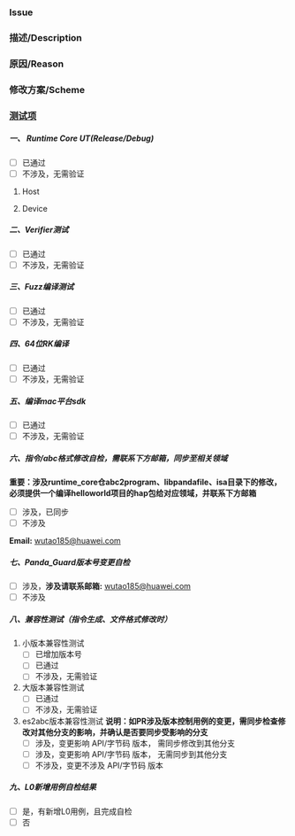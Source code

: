 ### Issue

### 描述/Description

### 原因/Reason

### 修改方案/Scheme


### **[测试项](https://gitee.com/openharmony/arkcompiler_runtime_core/wikis)**

##### **一、 Runtime Core UT(Release/Debug)**
- [ ] 已通过
- [ ] 不涉及，无需验证

1. Host

2. Device

##### **二、Verifier测试**
- [ ] 已通过
- [ ] 不涉及，无需验证

##### **三、Fuzz编译测试**
- [ ] 已通过
- [ ] 不涉及，无需验证

##### **四、64位RK编译**
- [ ] 已通过
- [ ] 不涉及，无需验证

##### **五、编译mac平台sdk**
- [ ] 已通过
- [ ] 不涉及，无需验证

##### **六、指令/abc格式修改自检，需联系下方邮箱，同步至相关领域**
**重要：涉及runtime_core仓abc2program、libpandafile、isa目录下的修改，必须提供一个编译helloworld项目的hap包给对应领域，并联系下方邮箱**
- [ ] 涉及，已同步
- [ ] 不涉及

**Email:** wutao185@huawei.com

##### **七、Panda_Guard版本号变更自检**

- [ ]  涉及，**涉及请联系邮箱:** wutao185@huawei.com
- [ ]  不涉及

##### **八、兼容性测试（指令生成、文件格式修改时）**
1. 小版本兼容性测试 <!-- 修改导致新abc无法运行在老镜像上时，需新增版本号 -->
    - [ ] 已增加版本号
    - [ ] 已通过
    - [ ] 不涉及，无需验证

2. 大版本兼容性测试 <!-- 配置target-api-version时，生成的abc需要能在对应版本运行-->
    - [ ] 已通过
    - [ ] 不涉及，无需验证

3. es2abc版本兼容性测试 <!-- 新版本es2abc编译的老版本API的abc文件，应能被老版本es2abc正常识别和处理-->
**说明：如PR涉及版本控制用例的变更，需同步检查修改对其他分支的影响，并确认是否要同步受影响的分支**
    - [ ] 涉及，变更影响 API/字节码 版本， 需同步修改到其他分支
    - [ ] 涉及，变更影响 API/字节码 版本， 无需同步到其他分支
    - [ ] 不涉及，变更不涉及 API/字节码 版本

##### **九、L0新增用例自检结果**
- [ ] 是，有新增L0用例，且完成自检
- [ ] 否